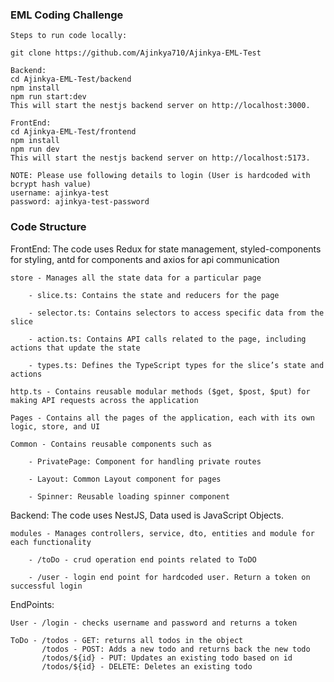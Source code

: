 ### EML Coding Challenge
    Steps to run code locally:

    git clone https://github.com/Ajinkya710/Ajinkya-EML-Test

    Backend:
    cd Ajinkya-EML-Test/backend
    npm install
    npm run start:dev
    This will start the nestjs backend server on http://localhost:3000.

    FrontEnd:
    cd Ajinkya-EML-Test/frontend
    npm install
    npm run dev
    This will start the nestjs backend server on http://localhost:5173.

    NOTE: Please use following details to login (User is hardcoded with bcrypt hash value)
    username: ajinkya-test
    password: ajinkya-test-password

### Code Structure
FrontEnd:
The code uses Redux for state management, styled-components for styling, antd for components and axios for api communication

    store - Manages all the state data for a particular page
        
        - slice.ts: Contains the state and reducers for the page
        
        - selector.ts: Contains selectors to access specific data from the slice
        
        - action.ts: Contains API calls related to the page, including actions that update the state
        
        - types.ts: Defines the TypeScript types for the slice’s state and actions

    http.ts - Contains reusable modular methods ($get, $post, $put) for making API requests across the application

    Pages - Contains all the pages of the application, each with its own logic, store, and UI

    Common - Contains reusable components such as

        - PrivatePage: Component for handling private routes

        - Layout: Common Layout component for pages

        - Spinner: Reusable loading spinner component

Backend:
The code uses NestJS, Data used is JavaScript Objects.

    modules - Manages controllers, service, dto, entities and module for each functionality

        - /toDo - crud operation end points related to ToDO

        - /user - login end point for hardcoded user. Return a token on successful login

EndPoints:

    User - /login - checks username and password and returns a token

    ToDo - /todos - GET: returns all todos in the object
           /todos - POST: Adds a new todo and returns back the new todo
           /todos/${id} - PUT: Updates an existing todo based on id
           /todos/${id} - DELETE: Deletes an existing todo
